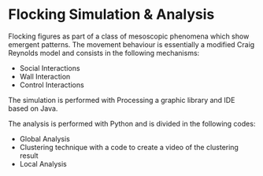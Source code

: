 # Flocking Simulation &amp; Analysis
Flocking figures as part of a class of mesoscopic phenomena which show emergent patterns.
The movement behaviour is essentially a modified Craig Reynolds model and consists in the following mechanisms:
  - Social Interactions
  - Wall Interaction
  - Control Interactions

The simulation is performed with Processing a graphic library and IDE based on Java.

The analysis is performed with Python and is divided in the following codes:
  - Global Analysis
  - Clustering technique with a code to create a video of the clustering result
  - Local Analysis
